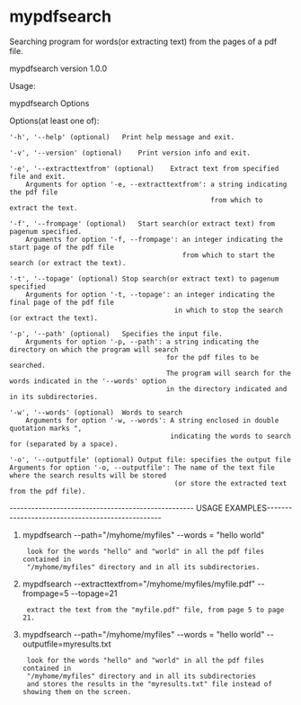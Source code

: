 # mypdfsearch
Searching program for words(or extracting text) from the pages of a pdf file.

mypdfsearch version 1.0.0

Usage:
	
mypdfsearch Options

Options(at least one of):
	
	'-h', '--help' (optional)	Print help message and exit.
	
	'-v', '--version' (optional)	Print version info and exit.
	
	'-e', '--extracttextfrom' (optional)	Extract text from specified file and exit.
		Arguments for option '-e, --extracttextfrom': a string indicating the pdf file
		                                              from which to extract the text.
	
	'-f', '--frompage' (optional)	Start search(or extract text) from pagenum specified.
		Arguments for option '-f, --frompage': an integer indicating the start page of the pdf file
		                                       from which to start the search (or extract the text).
	
	'-t', '--topage' (optional)	Stop search(or extract text) to pagenum specified
		Arguments for option '-t, --topage': an integer indicating the final page of the pdf file
		                                     in which to stop the search (or extract the text).
	
	'-p', '--path' (optional)	Specifies the input file.
		Arguments for option '-p, --path': a string indicating the directory on which the program will search
		                                   for the pdf files to be searched.
		                                   The program will search for the words indicated in the '--words' option
		                                   in the directory indicated and in its subdirectories.
	
	'-w', '--words' (optional)	Words to search
		Arguments for option '-w, --words': A string enclosed in double quotation marks ",
		                                    indicating the words to search for (separated by a space).
	
	'-o', '--outputfile' (optional)	Output file: specifies the output file
	Arguments for option '-o, --outputfile': The name of the text file where the search results will be stored
	                                         (or store the extracted text from the pdf file).
	                                         

--------------------------------------------------- USAGE EXAMPLES-------------------------------------------------

1)
	mypdfsearch --path="/myhome/myfiles" --words = "hello world"

		look for the words "hello" and "world" in all the pdf files contained in
		"/myhome/myfiles" directory and in all its subdirectories.

2)
	mypdfsearch --extracttextfrom="/myhome/myfiles/myfile.pdf" --frompage=5 --topage=21
	
		extract the text from the "myfile.pdf" file, from page 5 to page 21.
	
3)
	mypdfsearch --path="/myhome/myfiles" --words = "hello world" --outputfile=myresults.txt
	
		look for the words "hello" and "world" in all the pdf files contained in
		"/myhome/myfiles" directory and in all its subdirectories
		and stores the results in the "myresults.txt" file instead of showing them on the screen.
